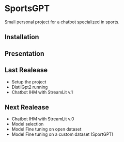 # SportsGPT
Small personal project for a chatbot specialized in sports. 

## Installation

## Presentation

## Last Realease
- Setup the project
- DistilGpt2 running
- Chatbot IHM with StreamLit v.1

## Next Realease
- Chatbot IHM with StreamLit v.0
- Model selection
- Model Fine tuning on open dataset
- Model Fine tuning on a custom dataset (SportGPT)